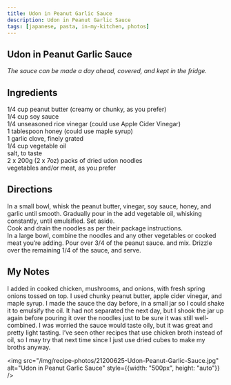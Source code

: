 ```yaml
---
title: Udon in Peanut Garlic Sauce
description: Udon in Peanut Garlic Sauce
tags: [japanese, pasta, in-my-kitchen, photos]
---
```


## Udon in Peanut Garlic Sauce
*The sauce can be made a day ahead, covered, and kept in the fridge.*

## Ingredients
1/4 cup peanut butter (creamy or chunky, as you prefer)  
1/4 cup soy sauce  
1/4 unseasoned rice vinegar (could use Apple Cider Vinegar)  
1 tablespoon honey (could use maple syrup)  
1 garlic clove, finely grated  
1/4 cup vegetable oil  
salt, to taste  
2 x 200g (2 x 7oz) packs of dried udon noodles  
vegetables and/or meat, as you prefer

## Directions
In a small bowl, whisk the peanut butter, vinegar, soy sauce, honey, and garlic until smooth. Gradually pour in the add vegetable oil, whisking constantly, until emulsified. Set aside.  
Cook and drain the noodles as per their package instructions.  
In a large bowl, combine the noodles and any other vegetables or cooked meat you’re adding. Pour over 3/4 of the peanut sauce. and mix. Drizzle over the remaining 1/4 of the sauce, and serve.

## My Notes
I added in cooked chicken, mushrooms, and onions, with fresh spring onions tossed on top. I used chunky peanut butter, apple cider vinegar, and maple syrup. I made the sauce the day before, in a small jar so I could shake it to emulsify the oil. It had not separated the next day, but I shook the jar up again before pouring it over the noodles just to be sure it was still well-combined. I was worried the sauce would taste oily, but it was great and pretty light tasting. I’ve seen other recipes that use chicken broth instead of oil, so I may try that next time since I just use dried cubes to make my broths anyway.

<img src="/img/recipe-photos/21200625-Udon-Peanut-Garlic-Sauce.jpg" alt="Udon in Peanut Garlic Sauce" style={{width: "500px", height: "auto"}} />